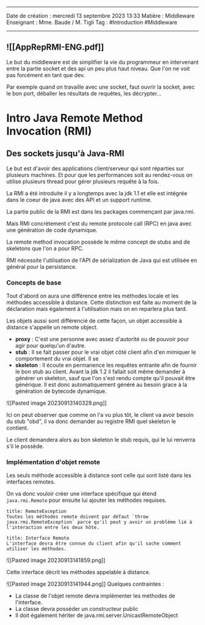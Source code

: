  ---

 Date de création : mercredi 13 septembre 2023 13:33
 Matière : Middleware
 Enseignant : Mme. Baude / M. Tigli
 Tag : #Introduction #Middleware

---
 ![[AppRepRMI-ENG.pdf]]
---

Le but du middleware est de simplifier la vie du programmeur en intervenant entre la partie socket et des api un peu plus haut niveau. Que l'on ne voit pas forcément en tant que dev.

Par exemple quand on travaille avec une socket, faut ouvrir la socket, avec le bon port, déballer les résultats de requêtes, les décrypter...

# Intro Java Remote Method Invocation (RMI)

## Des sockets jusqu'à Java-RMI

Le but est d'avoir des applications client/serveur qui sont réparties sur plusieurs machines. Et pour que les performances soit au rendez-vous on utilise plusieurs thread pour gérer plusieurs requête à la fois.

La RMI a été  introduite il y a longtemps avec la jdk 1.1 et elle est intégrée dans le coeur de java avec des API et un support runtime.

La partie public de la RMI est dans les packages commençant par java.rmi.

Mais RMI concrètement c'est du remote protocole call (RPC) en java avec une génération de code dynamique.

La remote method invocation possède le même concept de stubs and de skeletons que l'on a pour RPC.

RMI nécessite l'utilisation de l'API de sérialization de Java qui est utilisée en général pour la persistance.

### Concepts de base

Tout d'abord on aura une différence entre les méthodes locale et les méthodes accessible à distance. Cette distinction est faite au moment de la déclaration mais également à l'utilisation mais on en reparlera plus tard.

Les objets aussi sont différencié de cette façon, un objet accessible à distance s'appelle un remote object.

- **proxy** : C'est une personne avec assez d'autorité ou de pouvoir pour agir pour quelqu'un d'autre.
- **stub** : Il se fait passer pour le vrai objet côté client afin d'en mimiquer le comportement du vrai objet. Il se 
- **skeleton** : Il écoute en permanence les requêtes entrante afin de fournir le bon stub au client. Avant la jdk 1.2 il fallait soit même demander à générer un skeleton, sauf que l'on s'est rendu compte qu'il pouvait être générique. Il est donc automatiquement généré au besoin grace à la génération de bytecode dynamique.

![[Pasted image 20230913140329.png]]

Ici on peut observer que comme on l'a vu plus tôt, le client va avoir besoin du stub "obd", il va donc demander au registre RMI quel skeleton le contient.

Le client demandera alors au bon skeleton le stub requis, qui le lui renverra s'il le possède.

### Implémentation d'objet remote

Les seuls méthode accessible à distance sont celle qui sont listé dans les interfaces remotes.

On va donc vouloir créer une interface spécifique qui étend `java.rmi.Remote` pour ensuite lui ajouter les méthodes requises.

```ad-bug
title: RemoteException
Toutes les méthodes remote doivent par défaut `throw java.rmi.RemoteException` parce qu'il peut y avoir un problème lié à l'intéraction entre les deux hôte.
```

```ad-attention
title: Interface Remote
L'interface devra être connue du client afin qu'il sache comment utiliser les méthodes.
```

![[Pasted image 20230913141859.png]]

Cette interface décrit les méthodes appelable à distance.

![[Pasted image 20230913141944.png]]
Quelques contraintes :
- La classe de l'objet remote devra implémenter les méthodes de l'interface. 
- La classe devra posséder un constructeur public
- Il doit également hériter de java.rmi.server.UnicastRemoteObject